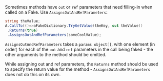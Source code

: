 Sometimes methods have `out` or `ref` parameters that need filling-in when called on a Fake. Use `AssignsOutAndRefParameters`:
```csharp
string theValue;
A.CallTo(()=>aFakeDictionary.TryGetValue(theKey, out theValue))
 .Returns(true) 
 .AssignsOutAndRefParameters(someCoolValue);
```

`AssignsOutAndRefParameters` takes a `params object[]`, with one element (in order) for each of the `out` and `ref` parameters in the call being faked - the other arguments to the method should be omitted.

While assigning out and ref parameters, the `Returns` method should be used to specify the return value for the method - `AssignsOutAndRefParameters` does not do this on its own.
